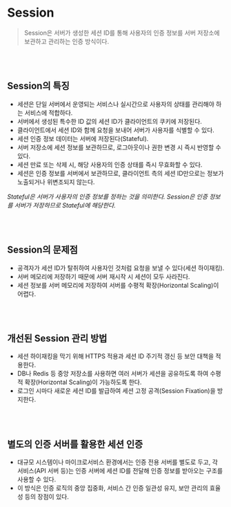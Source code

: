 # Session

> Session은 서버가 생성한 세션 ID를 통해 사용자의 인증 정보를 서버 저장소에 보관하고 관리하는 인증 방식이다.

<br/><br/>

## Session의 특징

* 세션은 단일 서버에서 운영되는 서비스나 실시간으로 사용자의 상태를 관리해야 하는 서비스에 적합하다.
* 서버에서 생성된 특수한 ID 값의 세션 ID가 클라이언트의 쿠키에 저장된다.
* 클라이언트에서 세션 ID와 함께 요청을 보내어 서버가 사용자를 식별할 수 있다.
* 세션 인증 정보 데이터는 서버에 저장된다(Stateful).
* 서버 저장소에 세션 정보를 보관하므로, 로그아웃이나 권한 변경 시 즉시 반영할 수 있다.
* 세션 만료 또는 삭제 시, 해당 사용자의 인증 상태를 즉시 무효화할 수 있다.
* 세션은 인증 정보를 서버에서 보관하므로, 클라이언트 측의 세션 ID만으로는 정보가 노출되거나 위변조되지 않는다.

*Stateful은 서버가 사용자의 인증 정보를 정하는 것을 의미한다.*
*Session은 인증 정보를 서버가 저장하므로 Stateful에 해당한다.*

<br/><br/>

## Session의 문제점

* 공격자가 세션 ID가 탈취하여 사용자인 것처럼 요청을 보낼 수 있다(세션 하이재킹).
* 서버 메모리에 저장하기 때문에 서버 재시작 시 세션이 모두 사라진다.
* 세션 정보를 서버 메모리에 저장하여 서버를 수평적 확장(Horizontal Scaling)이 어렵다.

<br/><br/>

## 개선된 Session 관리 방법

* 세션 하이재킹을 막기 위해 HTTPS 적용과 세션 ID 주기적 갱신 등 보안 대책을 적용한다.
* DB나 Redis 등 중앙 저장소를 사용하면 여러 서버가 세션을 공유하도록 하여 수평적 확장(Horizontal Scaling)이 가능하도록 한다.
* 로그인 시마다 새로운 세션 ID를 발급하여 세션 고정 공격(Session Fixation)을 방지한다.

<br/><br/>

## 별도의 인증 서버를 활용한 세션 인증

* 대규모 시스템이나 마이크로서비스 환경에서는 인증 전용 서버를 별도로 두고, 각 서비스(API 서버 등)는 인증 서버에 세션 ID를 전달해 인증 정보를 받아오는 구조를 사용할 수 있다.
* 이 방식은 인증 로직의 중앙 집중화, 서비스 간 인증 일관성 유지, 보안 관리의 효율성 등의 장점이 있다.
